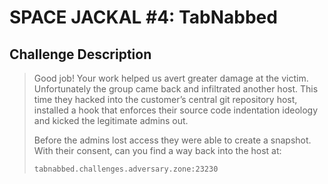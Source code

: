 # SPACE JACKAL #4: TabNabbed

## Challenge Description

> Good job! Your work helped us avert greater damage at the victim. Unfortunately the group came back and infiltrated another host. This time they hacked into the customer’s central git repository host, installed a hook that enforces their source code indentation ideology and kicked the legitimate admins out.
> 
> Before the admins lost access they were able to create a snapshot. With their consent, can you find a way back into the host at:
> 
> `tabnabbed.challenges.adversary.zone:23230`

